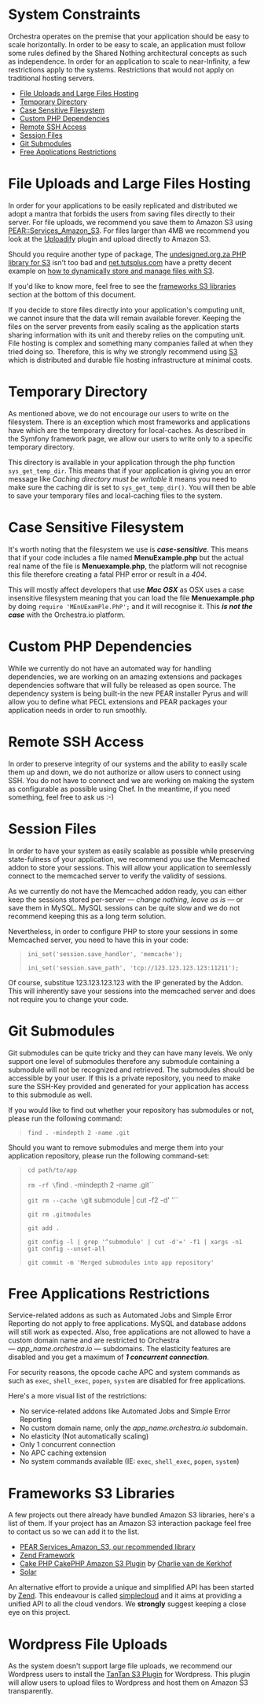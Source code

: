 # System Constraints

Orchestra operates on the premise that your application should be easy to scale horizontally. In order to be easy to scale, an application must follow some rules defined by the Shared Nothing architectural concepts as such as independence. In order for an application to scale to near-Infinity, a few restrictions apply to the systems. Restrictions that would not apply on traditional hosting servers.

  * <a href="#file-uploads-hosting">File Uploads and Large Files Hosting</a>
  * <a href="#temp-dir">Temporary Directory</a>
  * <a href="#case-sensitive-fs">Case Sensitive Filesystem</a>
  * <a href="#custom-php-dependencies">Custom PHP Dependencies</a>
  * <a href="#ssh-access">Remote SSH Access</a>
  * <a href="#sessions">Session Files</a>
  * <a href="#git-submodules">Git Submodules</a>
  * <a href="#free-apps-restrictions">Free Applications Restrictions</a>


# <a name="file-uploads-hosting"></a>File Uploads and Large Files Hosting

In order for your applications to be easily replicated and distributed we adopt a mantra that forbids the users from saving files directly to their server. For file uploads, we recommend you save them to Amazon S3 using [PEAR::Services_Amazon_S3](http://pear.php.net/package/Services_Amazon_S3).  For files larger than 4MB we recommend you look at the [Uploadify](http://www.flynsarmy.com/2011/03/upload-to-amazon-s3-with-uploadify/) plugin and upload directly to Amazon S3.

Should you require another type of package, The [undesigned.org.za PHP library for S3](http://undesigned.org.za/2007/10/22/amazon-s3-php-class/documentation) isn't too bad and [net.tutsplus.com](http://net/tutsplus.com/tutorials/php) have a pretty decent example on [how to dynamically store and manage files with S3](http://net.tutsplus.com/tutorials/php/how-to-use-amazon-s3-php-to-dynamically-store-and-manage-files-with-ease/).

If you'd like to know more, feel free to see the <a href="#frameworks-s3-libraries">frameworks S3 libraries</a> section at the bottom of this document.

If you decide to store files directly into your application's computing unit, we cannot insure that the data will remain available forever. Keeping the files on the server prevents from easily scaling as the application starts sharing information with its unit and thereby relies on the computing unit. File hosting is complex and something many companies failed at when they tried doing so. Therefore, this is why we strongly recommend using <a href="http://aws.amazon.com/s3" target="_blank">S3</a> which is distributed and durable file hosting infrastructure at minimal costs.

# <a name="temp-dir"></a>Temporary Directory
As mentioned above, we do not encourage our users to write on the filesystem. There is an exception which most frameworks and applications have which are the temporary directory for local-caches. As described in the Symfony framework page, we allow our users to write only to a specific temporary directory. 

This directory is available in your application through the php function `sys_get_temp_dir`. This means that if your application is giving you an error message like *Caching directory must be writable* it means you need to make sure the caching dir is set to `sys_get_temp_dir()`. You will then be able to save your temporary files and local-caching files to the system.

# <a name="case-sensitive-fs"></a>Case Sensitive Filesystem
It's worth noting that the filesystem we use is ***case-sensitive***. This means that if your code includes a file named **MenuExample.php** but the actual real name of the file is **Menuexample.php**, the platform will not recognise this file therefore creating a fatal PHP error or result in a *404*.

This will mostly affect developers that use ***Mac OSX*** as OSX uses a case insensitive filesystem meaning that you can load the file **Menuexample.php** by doing `require 'MEnUExamPle.PhP';` and it will recognise it. This ***is not the case*** with the Orchestra.io platform.

# <a name="custom-php-dependencies"></a>Custom PHP Dependencies

While we currently do not have an automated way for handling dependencies, we are working on an amazing extensions and packages dependencies software that will fully be released as open source. The dependency system is being built-in the new PEAR installer Pyrus and will allow you to define what PECL extensions and PEAR packages your application needs in order to run smoothly.

# <a name="ssh-access"></a>Remote SSH Access

In order to preserve integrity of our systems and the ability to easily scale them up and down, we do not authorize or allow users to connect using SSH. You do not have to connect and we are working on making the system as configurable as possible using Chef. In the meantime, if you need something, feel free to ask us :-)

# <a name="sessions"></a>Session Files

In order to have your system as easily scalable as possible while preserving state-fulness of your application, we recommend you use the Memcached addon to store your sessions. This will allow your application to seemlessly connect to the memcached server to verify the validity of sessions. 

As we currently do not have the Memcached addon ready, you can either keep the sessions stored per-server — *change nothing, leave as is* — or save them in MySQL. MySQL sessions can be quite slow and we do not recommend keeping this as a long term solution.

Nevertheless, in order to configure PHP to store your sessions in some Memcached server, you need to have this in your code:

> `ini_set('session.save_handler', 'memcache');`
>
> `ini_set('session.save_path', 'tcp://123.123.123.123:11211');`

Of course, substitue 123.123.123.123 with the IP generated by the Addon. This will inherently save your sessions into the memcached server and does not require you to change your code.


# <a name="git-submodules"></a>Git Submodules

Git submodules can be quite tricky and they can have many levels. We only support one level of submodules therefore any submodule containing a submodule will not be recognized and retrieved. The submodules should be accessible by your user. If this is a private repository, you need to make sure the SSH-Key provided and generated for your application has access to this submodule as well.

If you would like to find out whether your repository has submodules or not, please run the following command:

> `find . -mindepth 2 -name .git`

Should you want to remove submodules and merge them into your application repository, please run the following command-set:

> `cd path/to/app`
>
> `rm -rf \`find . -mindepth 2 -name .git\``
>
> `git rm --cache \`git submodule | cut -f2 -d' '\``
>
> `git rm .gitmodules`
>
> `git add .`
>
> `git config -l | grep '^submodule' | cut -d'=' -f1 | xargs -n1 git config --unset-all`
>
> `git commit -m 'Merged submodules into app repository'`


# <a name="free-apps-restrictions"></a>Free Applications Restrictions

Service-related addons as such as Automated Jobs and Simple Error Reporting do not apply to free applications. MySQL and database addons will still work as expected. Also, free applications are not allowed to have a custom domain name and are restricted to Orchestra — *app_name.orchestra.io* — subdomains. The elasticity features are disabled and you get a maximum of ***1 concurrent connection***.

For security reasons, the opcode cache APC and system commands as such as `exec`, `shell_exec`, `popen`, `system` are disabled for free applications.

Here's a more visual list of the restrictions:

  * No service-related addons like Automated Jobs and Simple Error Reporting
  * No custom domain name, only the *app_name.orchestra.io* subdomain.
  * No elasticity (Not automatically scaling)
  * Only 1 concurrent connection
  * No APC caching extension
  * No system commands available (IE: `exec`, `shell_exec`, `popen`, `system`)


# <a name="frameworks-s3-libraries"></a>Frameworks S3 Libraries

A few projects out there already have bundled Amazon S3 libraries, here's a list of them. If your project has an Amazon S3 interaction package feel free to contact us so we can add it to the list.

  * [PEAR Services_Amazon_S3, our recommended library](http://pear.php.net/package/Services_Amazon_S3)
  * [Zend Framework](http://framework.zend.com/manual/en/zend.service.amazon.s3.html)
  * [Cake PHP CakePHP Amazon S3 Plugin](https://github.com/primeminister/CakePHP-Amazon-S3-plugin) by [Charlie van de Kerkhof](https://github.com/primeminister)
  * [Solar](http://solarphp-domain51.googlecode.com/svn/trunk/Domain51/Service/Amazon/)

An alternative effort to provide a unique and simplified API has been started by [Zend](http://zend.com). This endeavour is called [simplecloud](http://simplecloud.org/) and it aims at providing a unified API to all the cloud vendors. We **strongly** suggest keeping a close eye on this project.

# <a name="wordpress"></a>Wordpress File Uploads
As the system doesn't support large file uploads, we recommend our Wordpress users to install the [TanTan S3 Plugin](http://wordpress.org/extend/plugins/tantan-s3/) for Wordpress. This plugin will allow users to upload files to Wordpress and host them on Amazon S3 transparently.